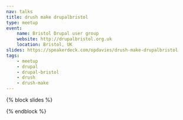 ```yaml
---
nav: talks
title: drush make drupalbristol
type: meetup
event:
    name: Bristol Drupal user group
    website: http://drupalbristol.org.uk
    location: Bristol, UK
slides: https://speakerdeck.com/opdavies/drush-make-drupalbristol
tags:
    - meetup
    - drupal
    - drupal-bristol
    - drush
    - drush-make
---
```

{% block slides %}
<script async class="speakerdeck-embed" data-id="42605700f102013198de5a5f6f23ab67" data-ratio="1.29456384323641" src="//speakerdeck.com/assets/embed.js"></script>
{% endblock %}
